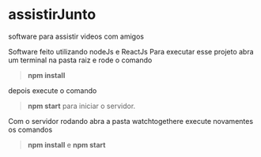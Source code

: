 # assistirJunto
 software para assistir videos com amigos

Software feito utilizando nodeJs e ReactJs
Para executar esse projeto abra um terminal na pasta raiz e rode o comando 
>**npm install**

depois execute o comando
>**npm start**
para iniciar o servidor.

Com o servidor rodando abra a pasta watchtogethere execute novamentes os comandos
> **npm install** e **npm start**
